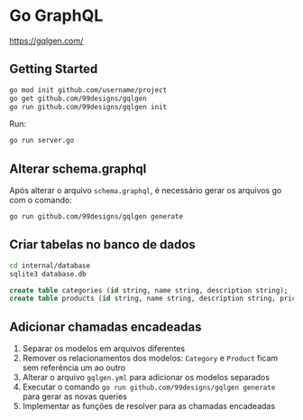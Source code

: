# Go GraphQL

https://gqlgen.com/

## Getting Started

```bash
go mod init github.com/username/project
go get github.com/99designs/gqlgen
go run github.com/99designs/gqlgen init
```

Run:

```bash
go run server.go
```


## Alterar schema.graphql

Após alterar o arquivo `schema.graphql`, é necessário gerar os arquivos go com o comando:

```bash
go run github.com/99designs/gqlgen generate
```

## Criar tabelas no banco de dados

```bash
cd internal/database
sqlite3 database.db
```

```sql
create table categories (id string, name string, description string);
create table products (id string, name string, description string, price float, category_id string);
```

## Adicionar chamadas encadeadas
1. Separar os modelos em arquivos diferentes
2. Remover os relacionamentos dos modelos: `Category` e `Product` ficam sem referência um ao outro
3. Alterar o arquivo `gqlgen.yml` para adicionar os modelos separados
4. Executar o comando `go run github.com/99designs/gqlgen generate` para gerar as novas queries
5. Implementar as funções de resolver para as chamadas encadeadas


